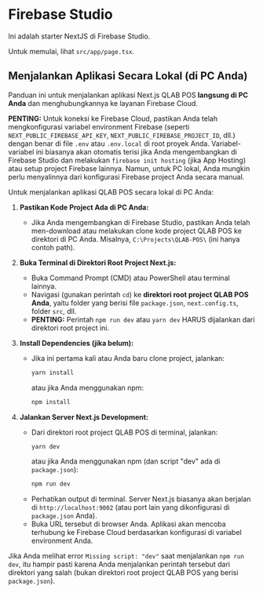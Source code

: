 
# Firebase Studio

Ini adalah starter NextJS di Firebase Studio.

Untuk memulai, lihat `src/app/page.tsx`.

## Menjalankan Aplikasi Secara Lokal (di PC Anda)

Panduan ini untuk menjalankan aplikasi Next.js QLAB POS **langsung di PC Anda** dan menghubungkannya ke layanan Firebase Cloud.

**PENTING:** Untuk koneksi ke Firebase Cloud, pastikan Anda telah mengkonfigurasi variabel environment Firebase (seperti `NEXT_PUBLIC_FIREBASE_API_KEY`, `NEXT_PUBLIC_FIREBASE_PROJECT_ID`, dll.) dengan benar di file `.env` atau `.env.local` di root proyek Anda. Variabel-variabel ini biasanya akan otomatis terisi jika Anda mengembangkan di Firebase Studio dan melakukan `firebase init hosting` (jika App Hosting) atau setup project Firebase lainnya. Namun, untuk PC lokal, Anda mungkin perlu menyalinnya dari konfigurasi Firebase project Anda secara manual.

Untuk menjalankan aplikasi QLAB POS secara lokal di PC Anda:

1.  **Pastikan Kode Project Ada di PC Anda:**
    *   Jika Anda mengembangkan di Firebase Studio, pastikan Anda telah men-download atau melakukan clone kode project QLAB POS ke direktori di PC Anda. Misalnya, `C:\Projects\QLAB-POS\` (ini hanya contoh path).

2.  **Buka Terminal di Direktori Root Project Next.js:**
    *   Buka Command Prompt (CMD) atau PowerShell atau terminal lainnya.
    *   Navigasi (gunakan perintah `cd`) ke **direktori root project QLAB POS Anda**, yaitu folder yang berisi file `package.json`, `next.config.ts`, folder `src`, dll.
    *   **PENTING:** Perintah `npm run dev` atau `yarn dev` HARUS dijalankan dari direktori root project ini.

3.  **Install Dependencies (jika belum):**
    *   Jika ini pertama kali atau Anda baru clone project, jalankan:
        ```bash
        yarn install
        ```
        atau jika Anda menggunakan npm:
        ```bash
        npm install
        ```

4.  **Jalankan Server Next.js Development:**
    *   Dari direktori root project QLAB POS di terminal, jalankan:
        ```bash
        yarn dev
        ```
        atau jika Anda menggunakan npm (dan script "dev" ada di `package.json`):
        ```bash
        npm run dev
        ```
    *   Perhatikan output di terminal. Server Next.js biasanya akan berjalan di `http://localhost:9002` (atau port lain yang dikonfigurasi di `package.json` Anda).
    *   Buka URL tersebut di browser Anda. Aplikasi akan mencoba terhubung ke Firebase Cloud berdasarkan konfigurasi di variabel environment Anda.

Jika Anda melihat error `Missing script: "dev"` saat menjalankan `npm run dev`, itu hampir pasti karena Anda menjalankan perintah tersebut dari direktori yang salah (bukan direktori root project QLAB POS yang berisi `package.json`).
